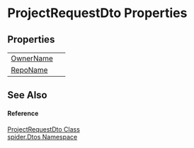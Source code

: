 # ProjectRequestDto Properties




## Properties
<table>
<tr>
<td><a href="2225b4b7-214f-c374-f87f-1bb36bd165b3">OwnerName</a></td>
<td> </td></tr>
<tr>
<td><a href="a633eb82-733e-7f72-5d76-5e105581740a">RepoName</a></td>
<td> </td></tr>
</table>

## See Also


#### Reference
<a href="12393ff2-f4e8-f895-f359-5363e9206efc">ProjectRequestDto Class</a>  
<a href="19de7109-d83e-67fe-ebfb-758ac19743f4">spider.Dtos Namespace</a>  
